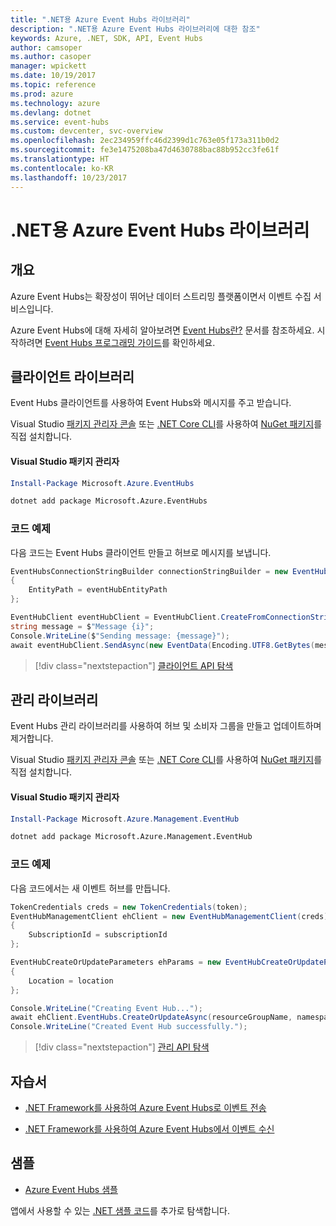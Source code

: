 ```yaml
---
title: ".NET용 Azure Event Hubs 라이브러리"
description: ".NET용 Azure Event Hubs 라이브러리에 대한 참조"
keywords: Azure, .NET, SDK, API, Event Hubs
author: camsoper
ms.author: casoper
manager: wpickett
ms.date: 10/19/2017
ms.topic: reference
ms.prod: azure
ms.technology: azure
ms.devlang: dotnet
ms.service: event-hubs
ms.custom: devcenter, svc-overview
ms.openlocfilehash: 2ec234959ffc46d2399d1c763e05f173a311b0d2
ms.sourcegitcommit: fe3e1475208ba47d4630788bac88b952cc3fe61f
ms.translationtype: HT
ms.contentlocale: ko-KR
ms.lasthandoff: 10/23/2017
---
```

# <a name="azure-event-hubs-libraries-for-net"></a>.NET용 Azure Event Hubs 라이브러리

## <a name="overview"></a>개요

Azure Event Hubs는 확장성이 뛰어난 데이터 스트리밍 플랫폼이면서 이벤트 수집 서비스입니다.

Azure Event Hubs에 대해 자세히 알아보려면 [Event Hubs란?](/azure/event-hubs/event-hubs-what-is-event-hubs) 문서를 참조하세요.  시작하려면 [Event Hubs 프로그래밍 가이드](/azure/event-hubs/event-hubs-programming-guide)를 확인하세요.

## <a name="client-library"></a>클라이언트 라이브러리

Event Hubs 클라이언트를 사용하여 Event Hubs와 메시지를 주고 받습니다.

Visual Studio [패키지 관리자 콘솔][PackageManager] 또는 [.NET Core CLI][DotNetCLI]를 사용하여 [NuGet 패키지](https://www.nuget.org/packages/Microsoft.Azure.EventHubs)를 직접 설치합니다.

#### <a name="visual-studio-package-manager"></a>Visual Studio 패키지 관리자

```powershell
Install-Package Microsoft.Azure.EventHubs
```

```bash
dotnet add package Microsoft.Azure.EventHubs
```

### <a name="code-example"></a>코드 예제

다음 코드는 Event Hubs 클라이언트 만들고 허브로 메시지를 보냅니다.

```csharp
EventHubsConnectionStringBuilder connectionStringBuilder = new EventHubsConnectionStringBuilder(eventHubConnectionString)
{
    EntityPath = eventHubEntityPath
};

EventHubClient eventHubClient = EventHubClient.CreateFromConnectionString(connectionStringBuilder.ToString());
string message = $"Message {i}";
Console.WriteLine($"Sending message: {message}");
await eventHubClient.SendAsync(new EventData(Encoding.UTF8.GetBytes(message)));
```

> [!div class="nextstepaction"]
> [클라이언트 API 탐색](/dotnet/api/overview/azure/eventhub/client)

## <a name="management-library"></a>관리 라이브러리

Event Hubs 관리 라이브러리를 사용하여 허브 및 소비자 그룹을 만들고 업데이트하며 제거합니다.

Visual Studio [패키지 관리자 콘솔][PackageManager] 또는 [.NET Core CLI][DotNetCLI]를 사용하여 [NuGet 패키지](https://www.nuget.org/packages/Microsoft.Azure.Management.EventHub)를 직접 설치합니다.

#### <a name="visual-studio-package-manager"></a>Visual Studio 패키지 관리자

```powershell
Install-Package Microsoft.Azure.Management.EventHub
```

```bash
dotnet add package Microsoft.Azure.Management.EventHub
```

### <a name="code-example"></a>코드 예제

다음 코드에서는 새 이벤트 허브를 만듭니다.

```csharp
TokenCredentials creds = new TokenCredentials(token);
EventHubManagementClient ehClient = new EventHubManagementClient(creds)
{
    SubscriptionId = subscriptionId
};

EventHubCreateOrUpdateParameters ehParams = new EventHubCreateOrUpdateParameters()
{
    Location = location
};

Console.WriteLine("Creating Event Hub...");
await ehClient.EventHubs.CreateOrUpdateAsync(resourceGroupName, namespaceName, EventHubName, ehParams);
Console.WriteLine("Created Event Hub successfully.");
```

> [!div class="nextstepaction"]
> [관리 API 탐색](/dotnet/api/overview/azure/eventhub/management)

## <a name="tutorials"></a>자습서

* [.NET Framework를 사용하여 Azure Event Hubs로 이벤트 전송](/azure/event-hubs/event-hubs-dotnet-framework-getstarted-send)

* [.NET Framework를 사용하여 Azure Event Hubs에서 이벤트 수신](/azure/event-hubs/event-hubs-dotnet-framework-getstarted-receive-eph)

## <a name="samples"></a>샘플

* [Azure Event Hubs 샘플](https://github.com/Azure/azure-event-hubs/tree/master/samples)

앱에서 사용할 수 있는 [.NET 샘플 코드](https://azure.microsoft.com/resources/samples/?platform=dotnet)를 추가로 탐색합니다.

[PackageManager]: https://docs.microsoft.com/nuget/tools/package-manager-console
[DotNetCLI]: https://docs.microsoft.com/dotnet/core/tools/dotnet-add-package
